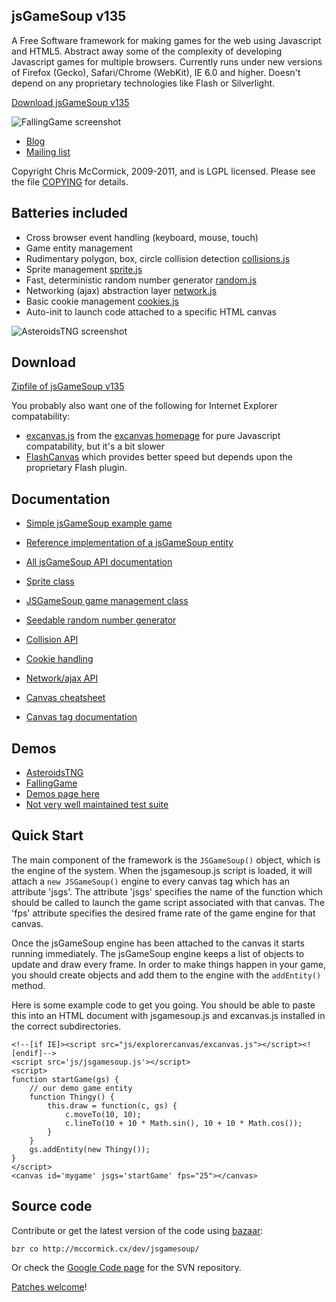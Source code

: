 <base href="http://mccormick.cx/projects/jsGameSoup/" />

jsGameSoup v135
--------------

A Free Software framework for making games for the web using Javascript and HTML5. Abstract away some of the complexity of developing Javascript games for multiple browsers. Currently runs under new versions of Firefox (Gecko), Safari/Chrome (WebKit), IE 6.0 and higher. Doesn't depend on any proprietary technologies like Flash or Silverlight.

[Download jsGameSoup v135](jsGameSoup-v135.zip)

![FallingGame screenshot](screenshots/FallingGame.png)

 * [Blog](http://mccormick.cx/news/tags/jsgamesoup)
 * [Mailing list](http://groups.google.com/group/jsgamesoup)

Copyright Chris McCormick, 2009-2011, and is LGPL licensed. Please see the file [COPYING](COPYING) for details.

Batteries included
------------------

 * Cross browser event handling (keyboard, mouse, touch)
 * Game entity management
 * Rudimentary polygon, box, circle collision detection [collisions.js](js/js/collisions.js)
 * Sprite management [sprite.js](js/js/sprite.js)
 * Fast, deterministic random number generator [random.js](js/js/random.js)
 * Networking (ajax) abstraction layer [network.js](js/js/network.js)
 * Basic cookie management [cookies.js](js/js/cookies.js)
 * Auto-init to launch code attached to a specific HTML canvas

![AsteroidsTNG screenshot](screenshots/AsteroidsTNG.png)

Download
--------

[Zipfile of jsGameSoup v135](jsGameSoup-v135.zip)

You probably also want one of the following for Internet Explorer compatability:

 * [excanvas.js](http://explorercanvas.googlecode.com/svn/trunk/excanvas.js) from the [excanvas homepage](http://code.google.com/p/explorercanvas/) for pure Javascript compatability, but it's a bit slower
 * [FlashCanvas](http://flashcanvas.net/download) which provides better speed but depends upon the proprietary Flash plugin.

Documentation
-------------

 * [Simple jsGameSoup example game](jsdocs/symbols/src/example-game.js.html)
 * [Reference implementation of a jsGameSoup entity](jsdocs/symbols/ExampleEntity.html)
 * [All jsGameSoup API documentation](jsdocs)

 * [Sprite class](jsdocs/symbols/Sprite.html)
 * [JSGameSoup game management class](jsdocs/symbols/JSGameSoup.html)
 * [Seedable random number generator](jsdocs/symbols/SeedableRandom.html)
 * [Collision API](jsdocs/symbols/collide.html)
 * [Cookie handling](jsdocs/symbols/cookies.html)
 * [Network/ajax API](jsdocs/symbols/network.html)

 * [Canvas cheatsheet](http://www.nihilogic.dk/labs/canvas_sheet/HTML5_Canvas_Cheat_Sheet.png)
 * [Canvas tag documentation](http://www.whatwg.org/specs/web-apps/current-work/multipage/the-canvas-element.html#the-canvas-element)

Demos
-----

 * [AsteroidsTNG](http://mccormick.cx/dev/blogref/AsteroidsTNG/)
 * [FallingGame](http://mccormick.cx/dev/blogref/FallingGame/)
 * [Demos page here](demos)
 * [Not very well maintained test suite](tests)

Quick Start
-----------

The main component of the framework is the `JSGameSoup()` object, which is the engine of the system. When the jsgamesoup.js script is loaded, it will attach a `new JSGameSoup()` engine to every canvas tag which has an attribute 'jsgs'. The attribute 'jsgs' specifies the name of the function which should be called to launch the game script associated with that canvas. The 'fps' attribute specifies the desired frame rate of the game engine for that canvas.

Once the jsGameSoup engine has been attached to the canvas it starts running immediately. The jsGameSoup engine keeps a list of objects to update and draw every frame. In order to make things happen in your game, you should create objects and add them to the engine with the `addEntity()` method.

Here is some example code to get you going. You should be able to paste this into an HTML document with jsgamesoup.js and excanvas.js installed in the correct subdirectories.

	<!--[if IE]><script src="js/explorercanvas/excanvas.js"></script><![endif]-->
	<script src='js/jsgamesoup.js'></script>
	<script>
	function startGame(gs) {
		// our demo game entity
		function Thingy() {
			this.draw = function(c, gs) {
				c.moveTo(10, 10);
				c.lineTo(10 + 10 * Math.sin(), 10 + 10 * Math.cos());
			}
		}
		gs.addEntity(new Thingy());
	}
	</script>
	<canvas id='mygame' jsgs='startGame' fps="25"></canvas>

Source code
-----------

Contribute or get the latest version of the code using [bazaar](http://bazaar-vcs.org/):

	bzr co http://mccormick.cx/dev/jsgamesoup/

Or check the [Google Code page](http://code.google.com/p/jsgamesoup/) for the SVN repository.

[Patches welcome](mailto:chris@mccormick.cx)!
